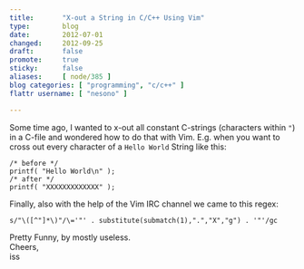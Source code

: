 ```yaml
---
title:       "X-out a String in C/C++ Using Vim"
type:        blog
date:        2012-07-01
changed:     2012-09-25
draft:       false
promote:     true
sticky:      false
aliases:     [ node/385 ]
blog categories: [ "programming", "c/c++" ]
flattr username: [ "nesono" ]

---
```


<!--more-->
Some time ago, I wanted to x-out all constant C-strings (characters within `"`) in a C-file and wondered how to do that with Vim.
E.g. when you want to cross out every character of a `Hello World` String like this:
<!--break-->

	/* before */
	printf( "Hello World\n" );
	/* after */
	printf( "XXXXXXXXXXXXX" );

Finally, also with the help of the Vim IRC channel we came to this regex:

	s/"\([^"]*\)"/\='"' . substitute(submatch(1),".","X","g") . '"'/gc

Pretty Funny, by mostly useless.  
Cheers,  
iss
